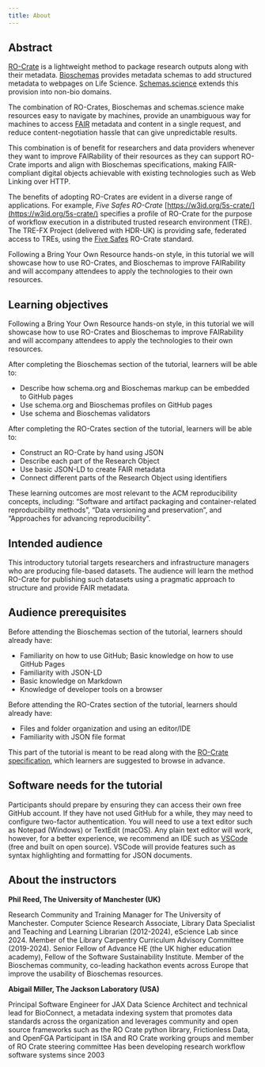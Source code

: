 ```yaml
---
title: About
---
```


## Abstract
[RO-Crate](https://www.researchobject.org/ro-crate/) is a lightweight method to package research outputs along with their metadata. [Bioschemas](https://bioschemas.org/) provides metadata schemas to add structured metadata to webpages on Life Science. [Schemas.science](https://schemas.science/) extends this provision into non-bio domains. 

The combination of RO-Crates, Bioschemas and schemas.science make resources easy to navigate by machines, provide an unambiguous way for machines to access [FAIR](https://www.go-fair.org/fair-principles/) metadata and content in a single request, and reduce content-negotiation hassle that can give unpredictable results. 

This combination is of benefit for researchers and data providers whenever they want to improve FAIRability of their resources as they can support RO-Crate imports and align with Bioschemas specifications, making FAIR-compliant digital objects achievable with existing technologies such as Web Linking over HTTP.

The benefits of adopting RO-Crates are evident in a diverse range of applications. For example, *Five Safes RO-Crate* [https://w3id.org/5s-crate/](https://w3id.org/5s-crate/) specifies a profile of RO-Crate for the purpose of workflow execution in a distributed trusted research environment (TRE). The TRE-FX Project (delivered with HDR-UK) is providing safe, federated access to TREs, using the [Five Safes](https://www.gov.uk/data-ethics-guidance/the-five-safes-framework) RO-Crate standard.

Following a Bring Your Own Resource hands-on style, in this tutorial we will showcase how to use RO-Crates, and Bioschemas to improve FAIRability and will accompany attendees to apply the technologies to their own resources.


## Learning objectives

Following a Bring Your Own Resource hands-on style, in this tutorial we will showcase how to use RO-Crates and Bioschemas to improve FAIRability and will accompany attendees to apply the technologies to their own resources.

After completing the Bioschemas section of the tutorial, learners will be able to:

* Describe how schema.org and Bioschemas markup can be embedded to GitHub pages  
* Use schema.org and Bioschemas profiles on GitHub pages  
* Use schema and Bioschemas validators

After completing the RO-Crates section of the tutorial, learners will be able to:

* Construct an RO-Crate by hand using JSON  
* Describe each part of the Research Object  
* Use basic JSON-LD to create FAIR metadata  
* Connect different parts of the Research Object using identifiers

These learning outcomes are most relevant to the ACM reproducibility concepts, including: “Software and artifact packaging and container-related reproducibility methods”, “Data versioning and preservation”, and “Approaches for advancing reproducibility”.


## Intended audience

This introductory tutorial targets researchers and infrastructure managers who are producing file-based datasets. The audience will learn the method RO-Crate for publishing such datasets using a pragmatic approach to structure and provide FAIR metadata. 

## Audience prerequisites

Before attending the Bioschemas section of the tutorial, learners should already have:

* Familiarity on how to use GitHub; Basic knowledge on how to use GitHub Pages  
* Familiarity with JSON-LD  
* Basic knowledge on Markdown  
* Knowledge of developer tools on a browser

Before attending the RO-Crates section of the tutorial, learners should already have:

* Files and folder organization and using an editor/IDE  
* Familiarity with JSON file format

This part of the tutorial is meant to be read along with the [RO-Crate specification](https://www.researchobject.org/ro-crate/1.1/), which learners are suggested to browse in advance.

## Software needs for the tutorial

Participants should prepare by ensuring they can access their own free GitHub account. If they have not used GitHub for a while, they may need to configure two-factor authentication. You will need to use a text editor such as Notepad (Windows) or TextEdit (macOS). Any plain text editor will work, however, for a better experience, we recommend an IDE such as [VSCode](https://code.visualstudio.com/download) (free and built on open source). VSCode will provide features such as syntax highlighting and formatting for JSON documents. 

## About the instructors
**Phil Reed, The University of Manchester (UK)**

Research Community and Training Manager for The University of Manchester. Computer Science Research Associate, Library Data Specialist and Teaching and Learning Librarian (2012-2024), eScience Lab since 2024. Member of the Library Carpentry Curriculum Advisory Committee (2019-2024). Senior Fellow of Advance HE (the UK higher education academy), Fellow of the Software Sustainability Institute. Member of the Bioschemas community, co-leading hackathon events across Europe that improve the usability of Bioschemas resources.

**Abigail Miller, The Jackson Laboratory (USA)**

Principal Software Engineer for JAX Data Science
Architect and technical lead for BioConnect, a metadata indexing system that promotes data standards across the organization and leverages community and open source frameworks such as the RO Crate python library, Frictionless Data, and OpenFGA
Participant in ISA and RO Crate working groups and member of RO Crate steering committee
Has been developing research workflow software systems since 2003

